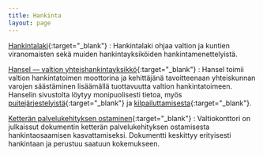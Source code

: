 ```yaml
---
title: Hankinta
layout: page
---
```


[Hankintalaki](http://www.finlex.fi/fi/laki/ajantasa/2007/20070348){:target="_blank"}
: Hankintalaki ohjaa valtion ja kuntien viranomaisten sekä muiden hankintayksiköiden hankintamenettelyistä.

[Hansel &mdash; valtion yhteishankintayksikkö](https://www.hansel.fi){:target="_blank"}
: Hansel toimii valtion hankintatoimen moottorina ja kehittäjänä tavoitteenaan yhteiskunnan varojen säästäminen lisäämällä tuottavuutta valtion hankintatoimeen. Hanselin sivustolta löytyy monipuolisesti tietoa, myös [puitejärjestelyistä](https://www.hansel.fi/hansel/yhteishankinnat/mika-puitejarjestely/){:target="_blank"} ja [kilpailuttamisesta](https://www.hansel.fi/hansel/yhteishankinnat/kilpailuttaminen/){:target="_blank"}.

[Ketterän palvelukehityksen ostaminen](http://www.esok.fi/stivisuositus/it-palvelut/kettera){:target="_blank"}
: Valtiokonttori on julkaissut dokumentin ketterän palvelukehityksen ostamisesta hankintaosaamisen kasvattamiseksi. Dokumentti keskittyy erityisesti hankintaan ja perustuu saatuun kokemukseen.
